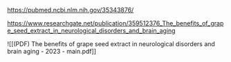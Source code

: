 
https://pubmed.ncbi.nlm.nih.gov/35343876/

https://www.researchgate.net/publication/359512376_The_benefits_of_grape_seed_extract_in_neurological_disorders_and_brain_aging

![[(PDF) The benefits of grape seed extract in neurological disorders and brain aging - 2023 - main.pdf]]
